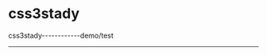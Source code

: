 # css3stady
css3stady------------demo/test

----------------------------------

<meta name="viewport" content="width=device-width,initial-scale=1.0,minimum-scale=1.0,maximum-scale=1.0" />





